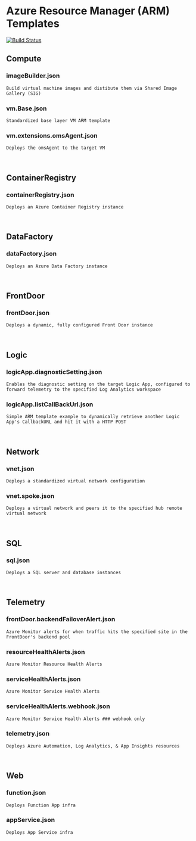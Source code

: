 # Azure Resource Manager (ARM) Templates

[![Build Status](https://dev.azure.com/rohopkin/PFE-DevOps/_apis/build/status/Hoppy7.ArmTemplates?branchName=master)](https://dev.azure.com/rohopkin/PFE-DevOps/_build/latest?definitionId=32&branchName=master)

## Compute

### imageBuilder.json

    Build virtual machine images and distibute them via Shared Image Gallery (SIG)

### vm.Base.json

    Standardized base layer VM ARM template

### vm.extensions.omsAgent.json

    Deploys the omsAgent to the target VM

<br>

## ContainerRegistry

### containerRegistry.json

    Deploys an Azure Container Registry instance

<br>

## DataFactory

### dataFactory.json

    Deploys an Azure Data Factory instance

<br>

## FrontDoor

### frontDoor.json

    Deploys a dynamic, fully configured Front Door instance

<br>

## Logic

### logicApp.diagnosticSetting.json

    Enables the diagnostic setting on the target Logic App, configured to forward telemetry to the specified Log Analytics workspace

### logicApp.listCallBackUrl.json

    Simple ARM template example to dynamically retrieve another Logic App's CallbackURL and hit it with a HTTP POST

<br>

## Network

### vnet.json

    Deploys a standardized virtual network configuration

### vnet.spoke.json

    Deploys a virtual network and peers it to the specified hub remote virtual network

<br>

## SQL

### sql.json

    Deploys a SQL server and database instances

<br>

## Telemetry

### frontDoor.backendFailoverAlert.json

    Azure Monitor alerts for when traffic hits the specified site in the FrontDoor's backend pool

### resourceHealthAlerts.json

    Azure Monitor Resource Health Alerts

### serviceHealthAlerts.json

    Azure Monitor Service Health Alerts

### serviceHealthAlerts.webhook.json

    Azure Monitor Service Health Alerts ### webhook only

### telemetry.json

    Deploys Azure Automation, Log Analytics, & App Insights resources

<br>

## Web

### function.json

    Deploys Function App infra

### appService.json

    Deploys App Service infra